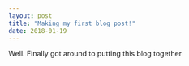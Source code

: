 ```yaml
---
layout: post
title: "Making my first blog post!"
date: 2018-01-19
---
```


Well. Finally got around to putting this blog together

